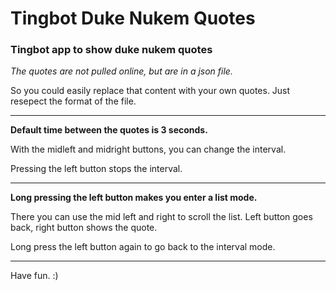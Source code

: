 # Tingbot Duke Nukem Quotes
### Tingbot app to show duke nukem quotes

_The quotes are not pulled online, but are in a json file._

So you could easily replace that content with your own quotes.
Just resepect the format of the file. 

-----

**Default time between the quotes is 3 seconds.**

With the midleft and midright buttons, you can change the interval.

Pressing the left button stops the interval.

-----

**Long pressing the left button makes you enter a list mode.**

There you can use the mid left and right to scroll the list.
Left button goes back, right button shows the quote.

Long press the left button again to go back to the interval mode.

-----

Have fun. :)
